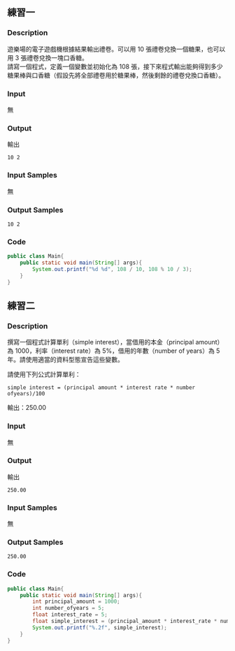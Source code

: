 ## 練習一

### Description
遊樂場的電子遊戲機根據結果輸出禮卷。可以用 10 張禮卷兌換一個糖果，也可以用 3 張禮卷兌換一塊口香糖。<br>
請寫一個程式，定義一個變數並初始化為 108 張，接下來程式輸出能夠得到多少糖果棒與口香糖（假設先將全部禮卷用於糖果棒，然後剩餘的禮卷兌換口香糖）。

### Input
無

### Output
輸出
```
10 2
```

### Input Samples
無

### Output Samples
```
10 2
```

### Code
```java
public class Main{ 
    public static void main(String[] args){
        System.out.printf("%d %d", 108 / 10, 108 % 10 / 3);
    }
}
```

## 練習二

### Description
撰寫一個程式計算單利（simple interest），當借用的本金（principal amount）為 1000，利率（interest rate）為 5%，借用的年數（number of years）為 5 年。請使用適當的資料型態宣告這些變數。

請使用下列公式計算單利：
```
simple interest = (principal amount * interest rate * number ofyears)/100
```
輸出：250.00

### Input
無

### Output
輸出
```
250.00
```

### Input Samples
無

### Output Samples
```
250.00
```

### Code
```java
public class Main{
    public static void main(String[] args){
        int principal_amount = 1000;
        int number_ofyears = 5;
        float interest_rate = 5;
        float simple_interest = (principal_amount * interest_rate * number_ofyears) / 100;
        System.out.printf("%.2f", simple_interest);
    }
}
```
